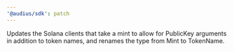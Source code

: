 ```yaml
---
'@audius/sdk': patch
---
```


Updates the Solana clients that take a mint to allow for PublicKey arguments in addition to token names, and renames the type from Mint to TokenName.
